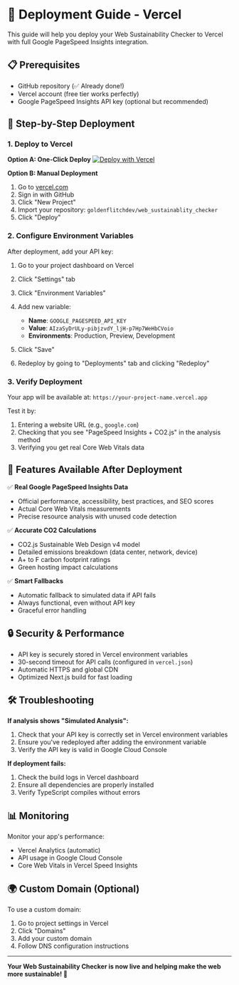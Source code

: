 # 🚀 Deployment Guide - Vercel

This guide will help you deploy your Web Sustainability Checker to Vercel with full Google PageSpeed Insights integration.

## 📋 Prerequisites

- GitHub repository (✅ Already done!)
- Vercel account (free tier works perfectly)
- Google PageSpeed Insights API key (optional but recommended)

## 🔧 Step-by-Step Deployment

### 1. Deploy to Vercel

**Option A: One-Click Deploy**
[![Deploy with Vercel](https://vercel.com/button)](https://vercel.com/new/clone?repository-url=https://github.com/goldenflitchdev/web_sustainablity_checker)

**Option B: Manual Deployment**
1. Go to [vercel.com](https://vercel.com)
2. Sign in with GitHub
3. Click "New Project"
4. Import your repository: `goldenflitchdev/web_sustainablity_checker`
5. Click "Deploy"

### 2. Configure Environment Variables

After deployment, add your API key:

1. Go to your project dashboard on Vercel
2. Click "Settings" tab
3. Click "Environment Variables" 
4. Add new variable:
   - **Name**: `GOOGLE_PAGESPEED_API_KEY`
   - **Value**: `AIzaSyDrULy-pibjzvdY_ljH-p7Hp7WeHbCVoio`
   - **Environments**: Production, Preview, Development

5. Click "Save"
6. Redeploy by going to "Deployments" tab and clicking "Redeploy"

### 3. Verify Deployment

Your app will be available at: `https://your-project-name.vercel.app`

Test it by:
1. Entering a website URL (e.g., `google.com`)
2. Checking that you see "PageSpeed Insights + CO2.js" in the analysis method
3. Verifying you get real Core Web Vitals data

## 🌟 Features Available After Deployment

✅ **Real Google PageSpeed Insights Data**
- Official performance, accessibility, best practices, and SEO scores
- Actual Core Web Vitals measurements
- Precise resource analysis with unused code detection

✅ **Accurate CO2 Calculations**
- CO2.js Sustainable Web Design v4 model
- Detailed emissions breakdown (data center, network, device)
- A+ to F carbon footprint ratings
- Green hosting impact calculations

✅ **Smart Fallbacks**
- Automatic fallback to simulated data if API fails
- Always functional, even without API key
- Graceful error handling

## 🔒 Security & Performance

- API key is securely stored in Vercel environment variables
- 30-second timeout for API calls (configured in `vercel.json`)
- Automatic HTTPS and global CDN
- Optimized Next.js build for fast loading

## 🛠️ Troubleshooting

**If analysis shows "Simulated Analysis":**
1. Check that your API key is correctly set in Vercel environment variables
2. Ensure you've redeployed after adding the environment variable
3. Verify the API key is valid in Google Cloud Console

**If deployment fails:**
1. Check the build logs in Vercel dashboard
2. Ensure all dependencies are properly installed
3. Verify TypeScript compiles without errors

## 📊 Monitoring

Monitor your app's performance:
- Vercel Analytics (automatic)
- API usage in Google Cloud Console
- Core Web Vitals in Vercel Speed Insights

## 🌍 Custom Domain (Optional)

To use a custom domain:
1. Go to project settings in Vercel
2. Click "Domains"
3. Add your custom domain
4. Follow DNS configuration instructions

---

**Your Web Sustainability Checker is now live and helping make the web more sustainable! 🌱**
